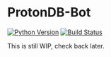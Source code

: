 # ProtonDB-Bot
[![Python Version](assets/project/python-3.6-brightgreen.svg)](https://docs.python.org/3/index.html)
[![Build Status](https://travis-ci.org/Videonauth/ProtonDB-Bot.svg?branch=0.0.17)](https://travis-ci.org/Videonauth/ProtonDB-Bot)    

This is still WIP, check back later.
